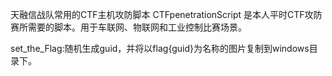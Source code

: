 天融信战队常用的CTF主机攻防脚本 CTFpenetrationScript 是本人平时CTF攻防赛所需要的脚本。用于车联网、物联网和工业控制比赛场景。

set_the_Flag:随机生成guid，并将以flag{guid}为名称的图片复制到windows目录下。